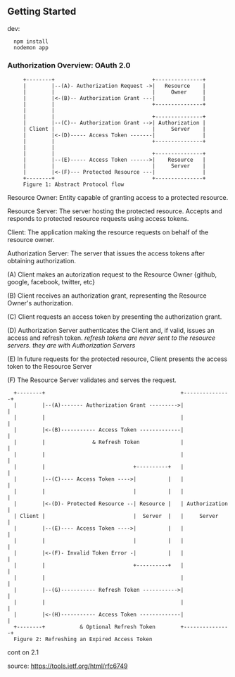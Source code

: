 ## Getting Started
dev:

```
  npm install
  nodemon app
```

### Authorization Overview: OAuth 2.0
```
     +--------+                               +---------------+
     |        |--(A)- Authorization Request ->|   Resource    |
     |        |                               |     Owner     |
     |        |<-(B)-- Authorization Grant ---|               |
     |        |                               +---------------+
     |        |
     |        |                               +---------------+
     |        |--(C)-- Authorization Grant -->| Authorization |
     | Client |                               |     Server    |
     |        |<-(D)----- Access Token -------|               |
     |        |                               +---------------+
     |        |
     |        |                               +---------------+
     |        |--(E)----- Access Token ------>|    Resource   |
     |        |                               |     Server    |
     |        |<-(F)--- Protected Resource ---|               |
     +--------+                               +---------------+
     Figure 1: Abstract Protocol flow
```

Resource Owner:
  Entity capable of granting access to a protected resource.

Resource Server:
  The server hosting the protected resource. Accepts and responds to protected resource requests using access tokens.

Client: 
  The application making the resource requests on behalf of the resource owner.

Authorization Server:
  The server that issues the access tokens after obtaining authorization.

(A) Client makes an autorization request to the Resource Owner {github, google, facebook, twitter, etc}

(B) Client receives an authorization grant, representing the Resource Owner's authorization.

(C) Client requests an access token by presenting the authorization grant. 

(D) Authorization Server authenticates the Client and, if valid, issues an access and refresh token. *refresh tokens are never sent to the resource servers. they are with Authorization Servers*

(E) In future requests for the protected resource, Client presents the access token to the Resource Server

(F) The Resource Server validates and serves the request.

```
  +--------+                                           +---------------+
  |        |--(A)------- Authorization Grant --------->|               |
  |        |                                           |               |
  |        |<-(B)----------- Access Token -------------|               |
  |        |               & Refresh Token             |               |
  |        |                                           |               |
  |        |                            +----------+   |               |
  |        |--(C)---- Access Token ---->|          |   |               |
  |        |                            |          |   |               |
  |        |<-(D)- Protected Resource --| Resource |   | Authorization |
  | Client |                            |  Server  |   |     Server    |
  |        |--(E)---- Access Token ---->|          |   |               |
  |        |                            |          |   |               |
  |        |<-(F)- Invalid Token Error -|          |   |               |
  |        |                            +----------+   |               |
  |        |                                           |               |
  |        |--(G)----------- Refresh Token ----------->|               |
  |        |                                           |               |
  |        |<-(H)----------- Access Token -------------|               |
  +--------+           & Optional Refresh Token        +---------------+
  Figure 2: Refreshing an Expired Access Token
```

cont on 2.1


source: https://tools.ietf.org/html/rfc6749

